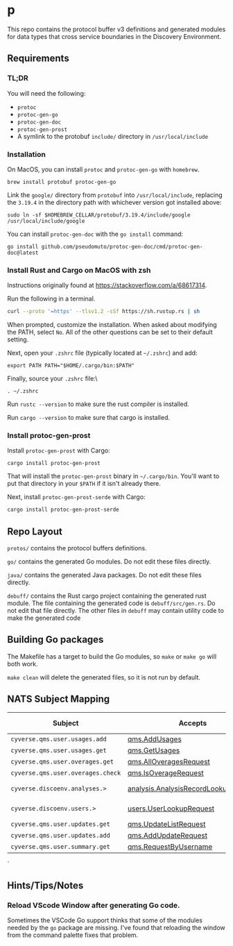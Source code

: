 # p

This repo contains the protocol buffer v3 definitions and generated modules for
data types that cross service boundaries in the Discovery Environment.

## Requirements

### TL;DR

You will need the following:

- `protoc`
- `protoc-gen-go`
- `protoc-gen-doc`
- `protoc-gen-prost`
- A symlink to the protobuf `include/` directory in `/usr/local/include`

### Installation

On MacOS, you can install `protoc` and `protoc-gen-go` with `homebrew`.

```
brew install protobuf protoc-gen-go
```

Link the `google/` directory from `protobuf` into `/usr/local/include`,
replacing the `3.19.4` in the directory path with whichever version got
installed above:

```
sudo ln -sf $HOMEBREW_CELLAR/protobuf/3.19.4/include/google /usr/local/include/google
```

You can install `protoc-gen-doc` with the `go install` command:

```
go install github.com/pseudomuto/protoc-gen-doc/cmd/protoc-gen-doc@latest
```


### Install Rust and Cargo on MacOS with zsh

Instructions originally found at https://stackoverflow.com/a/68617314.

Run the following in a terminal.

```bash
curl --proto '=https' --tlsv1.2 -sSf https://sh.rustup.rs | sh
```

When prompted, customize the installation. When asked about modifying the PATH,
select `No`. All of the other questions can be set to their default setting.

Next, open your `.zshrc` file (typically located at `~/.zshrc`) and add:

```
export PATH PATH="$HOME/.cargo/bin:$PATH"
```

Finally, source your `.zshrc` file:\

```
. ~/.zshrc
```

Run `rustc --version` to make sure the rust compiler is installed.

Run `cargo --version` to make sure that cargo is installed.

### Install protoc-gen-prost

Install `protoc-gen-prost` with Cargo:

```
cargo install protoc-gen-prost
```

That will install the `protoc-gen-prost` binary in `~/.cargo/bin`. You'll want to
put that directory in your `$PATH` if it isn't already there.

Next, install `protoc-gen-prost-serde` with Cargo:
```bash
cargo install protoc-gen-prost-serde
```

## Repo Layout

`protos/` contains the protocol buffers definitions.

`go/` contains the generated Go modules. Do not edit these files directly.

`java/` contains the generated Java packages. Do not edit these files directly.

`debuff/` contains the Rust cargo project containing the generated rust module.
The file containing the generated code is `debuff/src/gen.rs`. Do not edit that
file directly. The other files in `debuff` may contain utility code to make the
generated code

## Building Go packages

The Makefile has a target to build the Go modules, so `make` or `make go` will
both work.

`make clean` will delete the generated files, so it is not run by default.

## NATS Subject Mapping

| Subject                           | Accepts                                                                  | Response                                                        | Responding Service                                                   |
| --------------------------------- | ------------------------------------------------------------------------ | --------------------------------------------------------------- | -------------------------------------------------------------------- |
| `cyverse.qms.user.usages.add`     | [qms.AddUsages](./protos/qms_requests.proto)                             | [qms.UsageResponse](./protos/qms_usages.proto)                  | [subscriptions](https://github.com/cyverse-de/subscriptions)         |
| `cyverse.qms.user.usages.get`     | [qms.GetUsages](./protos/qms_requests.proto)                             | [qms.UsageList](./protos/qms_usages.proto)                      | [subscriptions](https://github.com/cyverse-de/subscriptions)         |
| `cyverse.qms.user.overages.get`   | [qms.AllOveragesRequest](./protos/qms_requests.proto)                    | [qms.OverageList](./protos/qms_overages.proto)                  | [subscriptions](https://github.com/cyverse-de/subscriptions)         |
| `cyverse.qms.user.overages.check` | [qms.IsOverageRequest](./protos/qms_requests.proto)                      | [qms.IsOverage](./protos/qms_overages.proto)                    | [subscriptions](https://github.com/cyverse-de/subscriptions)         |
| `cyverse.discoenv.analyses.>`     | [analysis.AnalysisRecordLookupRequest](./protos/analysis_requests.proto) | [analysis.AnalysisRecordList](./protos/analysis_requests.proto) | [discoenv-analyses](https://github.com/cyverse-de/discoenv-analyses) |
| `cyverse.discoenv.users.>`        | [users.UserLookupRequest](./protos/user_requests.proto)                  | [user.User](./protos/user.proto)                                | [discoenv-users](https://github.com/cyverse-de/discoenv-users)       |
| `cyverse.qms.user.updates.get`    | [qms.UpdateListRequest](./protos/qms_updates.proto)                      | [qms.UpdateListResponse](./protos/qms_updates.proto)            | [subscriptions](https://github.com/cyverse-de/subscriptions)         |
| `cyverse.qms.user.updates.add`    | [qms.AddUpdateRequest](./protos/qms_updates.proto)                       | [qms.AddUpdateResponse](./protos/qms_updates.proto)             | [subscriptions](https://github.com/cyverse-de/subscriptions)         |
| `cyverse.qms.user.summary.get`    | [qms.RequestByUsername](./protos/qms_requests.proto)                     | [qms.UserPlanResponse](./protos/qms_user_plans.proto)           | [subscriptions](https://github.com/cyverse-de/subscriptions)         |

`

## Hints/Tips/Notes

### Reload VScode Window after generating Go code.

Sometimes the VSCode Go support thinks that some of the modules needed by the
`go` package are missing. I've found that reloading the window from the command
palette fixes that problem.
